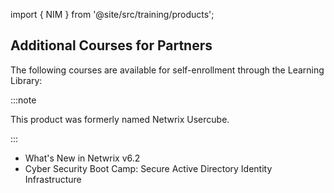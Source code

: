 import { NIM } from '@site/src/training/products';

## Additional <NIM /> Courses for Partners

The following courses are available for self-enrollment through the Learning Library:

:::note

This product was formerly named Netwrix Usercube.

:::

* What's New in Netwrix <NIM /> v6.2
* Cyber Security Boot Camp: Secure Active Directory Identity Infrastructure
